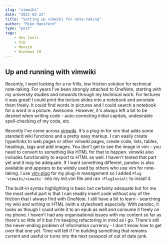 ```yaml
---
slug: "vimwiki"
date: "2021-02-22"
title: "Setting up vimwiki for note-taking"
author: "Mike Hansford"
type: "post"
tags:
    - dev tools
    - Vim
    - Neovim
    - Windows 10
---
```

## Up and running with vimwiki
Recently, I went looking for a no frills, low friction solution for technical note-taking. For years I've been strongly attached to OneNote, starting with my university studies and onwards through my technical work. For lectures it was great! I could print the lecture slides into a notebook and annotate them freely. It could find words in pictures and I could search a notebook for a word in a picture. Awesome. However, it's always left a bit to be desired when writing code - auto-correcting initial capitals, undesirable spell-checking of my code, etc. 

Recently I've come across <a href="https://vimwiki.github.io/" rel="noreferrer noopener" target="_blank">vimwiki</a>. It's a plug-in for vim that adds some standard wiki functions and a pretty easy markup. I can easily create hyperlinks to web pages or other vimwiki pages, create code, lists, tables, headings, tags and add images. You don't get to see the image in vim - you need to convert to something like HTML for that to happen. vimwiki also includes functionality to export to HTML as well. I haven't tested that part yet and it may be adequate. If I want something different, pandoc is also available and appears to be widely used by others who use vim for note-taking. I use <a href="https://github.com/junegunn/vim-plug" rel="noreferrer noopener" target="_blank">vim-plug</a> for my plug-in management so I added `Plug 'vimwiki/vimwiki'` into my init.vim file and ran `:PlugInstall` to install it.

The built-in syntax highlighting is basic but certainly adequate but for me the most useful part is that I can readily insert code without any of the friction that I always find with OneNote. I still have a bit to learn - searching my wiki and writing to HTML (with a stylesheet) especially. With pandoc, it looks as though I could write it to an epub as well and consume it freely on my phone. I haven't had any organisational issues with my content so far as there's so little of it but I'm keeping refactoring in mind as I go. There's still the never-ending problem of information currency - I don't know how to get over that one yet. Time will tell if I'm building something that remains current and useful or turns into the next cesspool of out of date junk.
